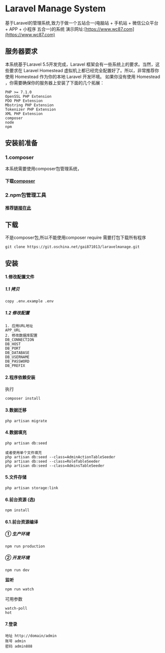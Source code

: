 # Laravel Manage System

基于Laravel的管理系统,致力于做一个五站合一(电脑站 + 手机站 + 微信公众平台 + APP + 小程序 五合一)的系统 演示网址:[https://www.wc87.com](https://www.wc87.com)

## 服务器要求
本系统基于Laravel 5.5开发完成，Laravel 框架会有一些系统上的要求。当然，这些要求在 Laravel Homestead 虚拟机上都已经完全配置好了。所以，非常推荐你使用 Homestead 作为你的本地 Laravel 开发环境。
如果你没有使用 Homestead ，你需要确保你的服务器上安装了下面的几个拓展：
```
PHP >= 7.1.0
OpenSSL PHP Extension
PDO PHP Extension
Mbstring PHP Extension
Tokenizer PHP Extension
XML PHP Extension
composer
node
npm
```   
## 安装前准备
### 1.composer
本系统需要使用composer包管理系统，
#### 下载[composer](https://getcomposer.org/download/)

### 2.npm包管理工具
#### 推荐[链接在此](http://www.runoob.com/nodejs/nodejs-npm.html)

## 下载
不是composer包,所以不能使用composer require
需要打包下载所有程序
```shell
git clone https://git.oschina.net/gai871013/laravelmanage.git
```

## 安装
#### 1.修改配置文件
##### 1.1 拷贝
```shell
copy .env.example .env
```
##### 1.2 修改配置
```shell
1. 应用URL地址
APP_URL
2. 修改数据库配置 
DB_CONNECTION
DB_HOST
DB_PORT
DB_DATABASE
DB_USERNAME
DB_PASSWORD
DB_PREFIX
```

#### 2.程序依赖安装
执行
```shell
composer install
```


#### 3.数据迁移
```shell
php artisan migrate
```

#### 4.数据填充
```shell
php artisan db:seed

或者使用单个文件填充
php artisan db:seed --class=AdminActionTableSeeder
php artisan db:seed --class=RoleTableSeeder
php artisan db:seed --class=AdminsTableSeeder
```
#### 5.文件存储
```shell
php artisan storage:link
```

#### 6.前台资源 (选)
```shell
npm install
```

#### 6.1.前台资源编译
##### ① 生产环境
```shell
npm run production
```
##### ② 开发环境
```shell
npm run dev
```
**监听**
```
npm run watch
```
可用参数
```shell
watch-poll
hot
```

#### 7.登录
```
地址 http://domain/admin
账号 admin
密码 admin888
```

